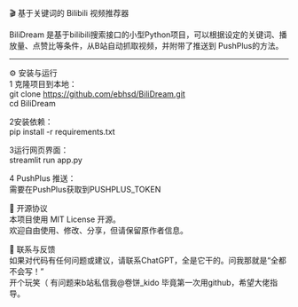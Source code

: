 🎬 基于关键词的 Bilibili 视频推荐器

BiliDream 是基于bilibili搜索接口的小型Python项目，可以根据设定的关键词、播放量、点赞比等条件，从B站自动抓取视频，并附带了推送到 PushPlus的方法。

---

⚙️ 安装与运行  
1 克隆项目到本地：  
git clone https://github.com/ebhsd/BiliDream.git  
cd BiliDream

2安装依赖：  
pip install -r requirements.txt

3运行网页界面：  
streamlit run app.py

4 PushPlus 推送：  
需要在PushPlus获取到PUSHPLUS_TOKEN

📜 开源协议  
本项目使用 MIT License 开源。  
欢迎自由使用、修改、分享，但请保留原作者信息。

💬 联系与反馈  
如果对代码有任何问题或建议，请联系ChatGPT，全是它干的。问我那就是“全都不会写！”  
开个玩笑（ 有问题来b站私信我@卷饼_kido 毕竟第一次用github，希望大佬指导。